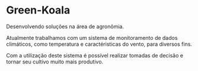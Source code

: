# Green-Koala

Desenvolvendo soluções na área de agronômia.

Atualmente trabalhamos com um sistema de monitoramento de dados climáticos, como temperatura e caractéristicas do vento, para diversos fins.

Com a utilização deste sistema é possível realizar tomadas de decisão e tornar seu cultivo muito mais produtivo.
